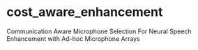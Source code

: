 # cost_aware_enhancement
Communication Aware Microphone Selection For Neural Speech Enhancement with Ad-hoc Microphone Arrays
